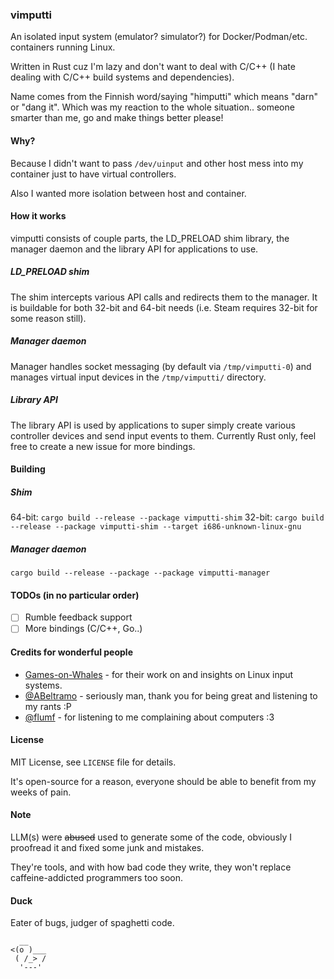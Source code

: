 ### vimputti

An isolated input system (emulator? simulator?) for Docker/Podman/etc. containers running Linux.

Written in Rust cuz I'm lazy and don't want to deal with C/C++
(I hate dealing with C/C++ build systems and dependencies).

Name comes from the Finnish word/saying "himputti" which means "darn" or "dang it".
Which was my reaction to the whole situation.. someone smarter than me, go and make things better please!

#### Why?

Because I didn't want to pass `/dev/uinput` and other host mess into my container just to have virtual controllers.

Also I wanted more isolation between host and container.

#### How it works

vimputti consists of couple parts, the LD_PRELOAD shim library, the manager daemon and the
library API for applications to use.

##### LD_PRELOAD shim

The shim intercepts various API calls and redirects them to the manager.
It is buildable for both 32-bit and 64-bit needs (i.e. Steam requires 32-bit for some reason still).

##### Manager daemon

Manager handles socket messaging (by default via `/tmp/vimputti-0`) and manages virtual input devices
in the `/tmp/vimputti/` directory.

##### Library API

The library API is used by applications to super simply create various controller devices
and send input events to them. Currently Rust only, feel free to create a new issue for more bindings.

#### Building

##### Shim

64-bit: `cargo build --release --package vimputti-shim`
32-bit: `cargo build --release --package vimputti-shim --target i686-unknown-linux-gnu`

##### Manager daemon

`cargo build --release --package --package vimputti-manager`

#### TODOs (in no particular order)

- [ ] Rumble feedback support
- [ ] More bindings (C/C++, Go..)

#### Credits for wonderful people

- [Games-on-Whales](https://github.com/games-on-whales) - for their work on and insights on Linux input systems.
- [@ABeltramo](https://github.com/ABeltramo) - seriously man, thank you for being great and listening to my rants :P
- [@flumf](https://github.com/flumf) - for listening to me complaining about computers :3

#### License

MIT License, see `LICENSE` file for details.

It's open-source for a reason, everyone should be able to benefit from my weeks of pain.

#### Note

LLM(s) were ~~abused~~ used to generate some of the code, obviously I proofread it and fixed some junk and mistakes.

They're tools, and with how bad code they write, they won't replace caffeine-addicted programmers too soon.

#### Duck

Eater of bugs, judger of spaghetti code.
```
  __
<(o )___
 ( /_> /
  '---'
```
